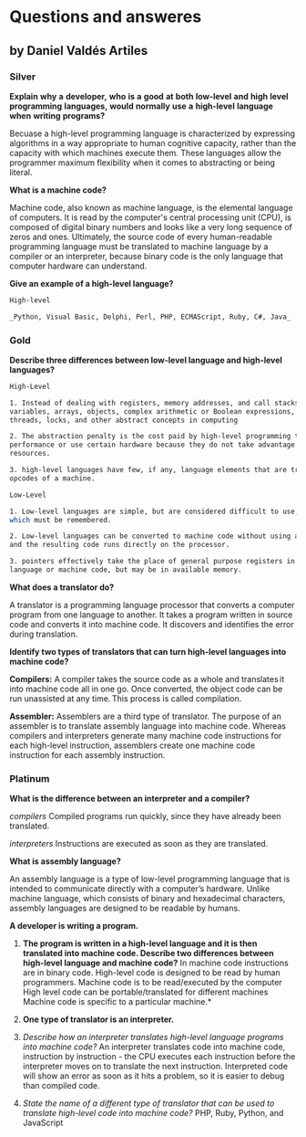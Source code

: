 
# Questions and answeres 
## by Daniel Valdés Artiles

### Silver

**Explain** **why** **a** **developer,** **who** **is** **a** **good** **at** **both** **low-level** **and** **high** **level**
**programming** **languages,** **would** **normally** **use** **a** **high-level** **language** **when** **writing** **programs?**

Becuase a high-level programming language is characterized by expressing algorithms in a way appropriate to
human cognitive capacity, rather than the capacity with which machines execute them. These languages ​​allow
the programmer maximum flexibility when it comes to abstracting or being literal.

**What is a machine code?**

Machine code, also known as machine language, is the elemental language of computers.
It is read by the computer's central processing unit (CPU), is composed of digital binary numbers and looks
like a very long sequence of zeros and ones. Ultimately, the source code of every human-readable programming 
language must be translated to machine language by a compiler or an interpreter,
because binary code is the only language that computer hardware can understand.

**Give an example of a high-level language?**

```sh
High-level
```
```sh
_Python, Visual Basic, Delphi, Perl, PHP, ECMAScript, Ruby, C#, Java_
```
### Gold

**Describe three differences between low-level language and high-level languages?**

```sh
High-Level
```
```sh
1. Instead of dealing with registers, memory addresses, and call stacks, high-level languages ​​deal with
variables, arrays, objects, complex arithmetic or Boolean expressions, subroutines and functions, loops,
threads, locks, and other abstract concepts in computing
```
```sh
2. The abstraction penalty is the cost paid by high-level programming techniques for not being able to optimize
performance or use certain hardware because they do not take advantage of certain low-level architectural
resources.
```
```sh
3. high-level languages ​​have few, if any, language elements that are translated directly into the native
opcodes of a machine.
```
```sh
Low-Level
```
```sh
1. Low-level languages are simple, but are considered difficult to use, due to the numerous technical details
which must be remembered.
```
```sh
2. Low-level languages can be converted to machine code without using a compiler or interpreter,
and the resulting code runs directly on the processor.
```
```sh
3. pointers effectively take the place of general purpose registers in low-level languages such as assembly
language or machine code, but may be in available memory.
```

**What does a translator do?**

A translator is a programming language processor that converts a computer program from one language
to another. It takes a program written in source code and converts it into machine code.
It discovers and identifies the error during translation.

**Identify two types of translators that can turn high-level languages into machine code?**


**Compilers:** A compiler takes the source code as a whole and translates it into machine code all in one go.
Once converted, the object code can be run unassisted at any time. This process is called compilation.


**Assembler:** Assemblers are a third type of translator. The purpose of an assembler is to translate 
assembly language into machine code. Whereas compilers and interpreters generate many machine code 
instructions for each high-level instruction, assemblers create one machine code instruction for each 
assembly instruction.

### Platinum

**What is the difference between an interpreter and a compiler?**

*compilers*
 Compiled programs run quickly, since they have already been translated.

*interpreters*
 Instructions are executed as soon as they are translated.

**What is assembly language?**

An assembly language is a type of low-level programming language that is intended to communicate directly with
a computer’s hardware. Unlike machine language, which consists of binary and hexadecimal characters, assembly
languages are designed to be readable by humans.

**A developer is writing a program.**

1. **The program is written in a high-level language and it is then translated into machine code. Describe two differences between high-level language and machine code?**
In machine code instructions are in binary code. High-level code is designed to be read by human programmers. Machine code is to be read/executed by the computer High level code can be portable/translated for different machines Machine code is specific to a particular machine.*

2. **One type of translator is an interpreter.**

1. *Describe how an interpreter translates high-level language programs into machine code?*
An interpreter translates code into machine code, instruction by instruction - the CPU executes each instruction before the interpreter moves on to translate the next instruction. Interpreted code will show an error as soon as it hits a problem, so it is easier to debug than compiled code.

2. *State the name of a different type of translator that can be used to translate high-level code into machine code?*
PHP, Ruby, Python, and JavaScript

